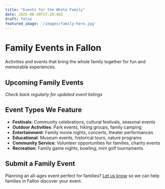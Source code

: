 ```yaml
---
title: "Events for the Whole Family"
date: 2025-08-30T17:29:40Z
draft: false
featured_image: '/images/family-hero.jpg'
---
```


# Family Events in Fallon

Activities and events that bring the whole family together for fun and memorable experiences.

## Upcoming Family Events

*Check back regularly for updated event listings*

## Event Types We Feature

- **Festivals**: Community celebrations, cultural festivals, seasonal events
- **Outdoor Activities**: Park events, hiking groups, family camping
- **Entertainment**: Family movie nights, concerts, theater performances
- **Educational**: Museum events, historical tours, nature programs
- **Community Service**: Volunteer opportunities for families, charity events
- **Recreation**: Family game nights, bowling, mini golf tournaments

## Submit a Family Event

Planning an all-ages event perfect for families? [Let us know](/submit/) so we can help families in Fallon discover your event.
